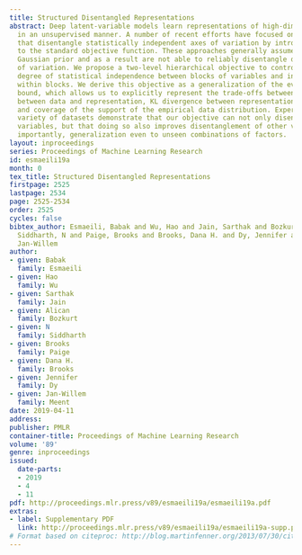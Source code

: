 ```yaml
---
title: Structured Disentangled Representations
abstract: Deep latent-variable models learn representations of high-dimensional data
  in an unsupervised manner. A number of recent efforts have focused on learning representations
  that disentangle statistically independent axes of variation by introducing modifications
  to the standard objective function. These approaches generally assume a simple diagonal
  Gaussian prior and as a result are not able to reliably disentangle discrete factors
  of variation. We propose a two-level hierarchical objective to control relative
  degree of statistical independence between blocks of variables and individual variables
  within blocks. We derive this objective as a generalization of the evidence lower
  bound, which allows us to explicitly represent the trade-offs between mutual information
  between data and representation, KL divergence between representation and prior,
  and coverage of the support of the empirical data distribution. Experiments on a
  variety of datasets demonstrate that our objective can not only disentangle discrete
  variables, but that doing so also improves disentanglement of other variables and,
  importantly, generalization even to unseen combinations of factors.
layout: inproceedings
series: Proceedings of Machine Learning Research
id: esmaeili19a
month: 0
tex_title: Structured Disentangled Representations
firstpage: 2525
lastpage: 2534
page: 2525-2534
order: 2525
cycles: false
bibtex_author: Esmaeili, Babak and Wu, Hao and Jain, Sarthak and Bozkurt, Alican and
  Siddharth, N and Paige, Brooks and Brooks, Dana H. and Dy, Jennifer and van de Meent,
  Jan-Willem
author:
- given: Babak
  family: Esmaeili
- given: Hao
  family: Wu
- given: Sarthak
  family: Jain
- given: Alican
  family: Bozkurt
- given: N
  family: Siddharth
- given: Brooks
  family: Paige
- given: Dana H.
  family: Brooks
- given: Jennifer
  family: Dy
- given: Jan-Willem
  family: Meent
date: 2019-04-11
address: 
publisher: PMLR
container-title: Proceedings of Machine Learning Research
volume: '89'
genre: inproceedings
issued:
  date-parts:
  - 2019
  - 4
  - 11
pdf: http://proceedings.mlr.press/v89/esmaeili19a/esmaeili19a.pdf
extras:
- label: Supplementary PDF
  link: http://proceedings.mlr.press/v89/esmaeili19a/esmaeili19a-supp.pdf
# Format based on citeproc: http://blog.martinfenner.org/2013/07/30/citeproc-yaml-for-bibliographies/
---
```

